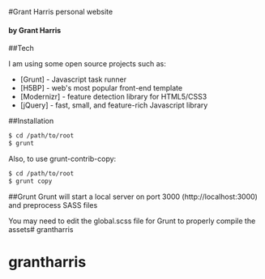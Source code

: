 #Grant Harris personal website
#### by Grant Harris

##Tech

I am using some open source projects such as:

* [Grunt] - Javascript task runner
* [H5BP] - web's most popular front-end template
* [Modernizr] - feature detection library for HTML5/CSS3
* [jQuery] - fast, small, and feature-rich Javascript library 

##Installation

```sh
$ cd /path/to/root
$ grunt
```

Also, to use grunt-contrib-copy:

```sh
$ cd /path/to/root
$ grunt copy
```

##Grunt
Grunt will start a local server on port 3000 (http://localhost:3000) and preprocess SASS files

You may need to edit the global.scss file for Grunt to properly compile the assets# grantharris
# grantharris
